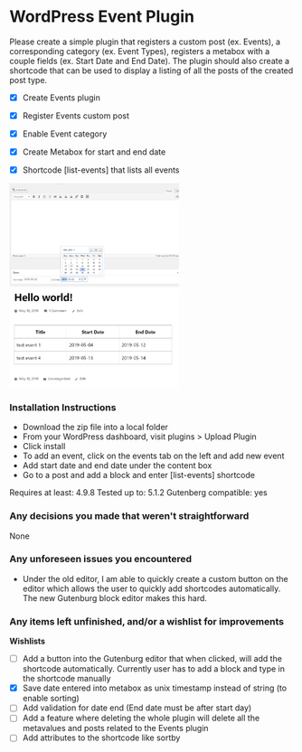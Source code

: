 WordPress Event Plugin
======================

Please create a simple plugin that registers a custom post (ex. Events), a corresponding category (ex. Event Types), registers a metabox with a couple fields (ex. Start Date and End Date). The plugin should also create a shortcode that can be used to display a listing of all the posts of the created post type.

- [x] Create Events plugin
- [x] Register Events custom post
- [x] Enable Event category
- [x] Create Metabox for start and end date
- [x] Shortcode [list-events] that lists all events


<img src="assets/Capture.PNG" alt="drawing" width="300"/>

<img src="assets/plugin.PNG" alt="drawing" width="300"/>


### Installation Instructions

* Download the zip file into a local folder
* From your WordPress dashboard, visit plugins > Upload Plugin
* Click install
* To add an event, click on the events tab on the left and add new event
* Add start date and end date under the content box
* Go to a post and add a block and enter [list-events] shortcode

Requires at least: 4.9.8
Tested up to: 5.1.2
Gutenberg compatible: yes


### Any decisions you made that weren't straightforward

None

### Any unforeseen issues you encountered

- Under the old editor, I am able to quickly create a custom button on the editor which allows the user to quickly add shortcodes automatically. The new Gutenburg block editor makes this hard. 

### Any items left unfinished, and/or a wishlist for improvements

**Wishlists**
- [ ] Add a button into the Gutenburg editor that when clicked, will add the shortcode automatically. Currently user has to add a block and type in the shortcode manually
- [x] Save date entered into metabox as unix timestamp instead of string (to enable sorting)
- [ ] Add validation for date end (End date must be after start day)
- [ ] Add a feature where deleting the whole plugin will delete all the metavalues and posts related to the Events plugin
- [ ] Add attributes to the shortcode like sortby
